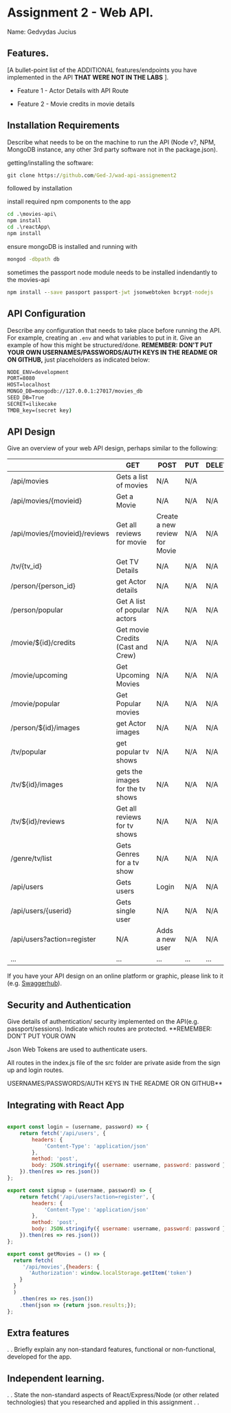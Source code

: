 # Assignment 2 - Web API.

Name: Gedvydas Jucius

## Features.

[A bullet-point list of the ADDITIONAL features/endpoints you have implemented in the API **THAT WERE NOT IN THE LABS** ]. 

 + Feature 1 - Actor Details with API Route 

 + Feature 2 - Movie credits in movie details 

## Installation Requirements

Describe what needs to be on the machine to run the API (Node v?, NPM, MongoDB instance, any other 3rd party software not in the package.json). 

getting/installing the software:

```bat
git clone https://github.com/Ged-J/wad-api-assignement2
```

followed by installation

install required npm components to the app
```bat
cd .\movies-api\
npm install
cd .\reactApp\
npm install
```
ensure mongoDB is installed and running with 
```bat
mongod -dbpath db
```
sometimes the passport node module needs to be installed indendantly to the movies-api
```bat
npm install --save passport passport-jwt jsonwebtoken bcrypt-nodejs
```

## API Configuration
Describe any configuration that needs to take place before running the API. For example, creating an ``.env`` and what variables to put in it. Give an example of how this might be structured/done.
**REMEMBER: DON'T PUT YOUR OWN USERNAMES/PASSWORDS/AUTH KEYS IN THE README OR ON GITHUB,** just placeholders as indicated below:

```bat
NODE_ENV=development
PORT=8080
HOST=localhost
MONGO_DB=mongodb://127.0.0.1:27017/movies_db
SEED_DB=True
SECRET=ilikecake
TMDB_key=(secret key)
```


## API Design
Give an overview of your web API design, perhaps similar to the following: 

|  |  GET | POST | PUT | DELETE
| -- | -- | -- | -- | -- 
| /api/movies |Gets a list of movies | N/A | N/A |
| /api/movies/{movieid} | Get a Movie | N/A | N/A | N/A |
| /api/movies/{movieid}/reviews | Get all reviews for movie | Create a new review for Movie | N/A | N/A |  
| /tv/{tv_id} | Get TV Details | N/A | N/A | N/A |
| /person/{person_id} | get Actor details | N/A | N/A | N/A | 
| /person/popular | Get A list of popular actors | N/A | N/A | N/A |
| /movie/${id}/credits | Get movie Credits (Cast and Crew) | N/A | N/A | N/A |
| /movie/upcoming | Get Upcoming Movies | N/A | N/A | N/A |
| /movie/popular | Get Popular movies | N/A | N/A | N/A | 
| /person/${id}/images | get Actor images | N/A | N/A | N/A |
| /tv/popular | get popular tv shows | N/A | N/A | N/A |   
| /tv/${id}/images | gets the images for the tv shows | N/A | N/A | N/A |
| /tv/${id}/reviews | Get all reviews for tv shows | N/A | N/A | N/A |
| /genre/tv/list | Gets Genres for a tv show | N/A | N/A | N/A |
| /api/users | Gets users | Login | N/A | N/A |
| /api/users/{userid} | Gets single user | N/A | N/A | N/A |
| /api/users?action=register | N/A | Adds a new user | N/A | N/A |  
| ... | ... | ... | ... | ...

If you have your API design on an online platform or graphic, please link to it (e.g. [Swaggerhub](https://app.swaggerhub.com/)).


## Security and Authentication
Give details of authentication/ security implemented on the API(e.g. passport/sessions). Indicate which routes are protected. **REMEMBER: DON'T PUT YOUR OWN

Json Web Tokens are used to authenticate users.

All routes in the index.js file of the src folder are private aside from the sign up and login routes.

USERNAMES/PASSWORDS/AUTH KEYS IN THE README OR ON GITHUB**

## Integrating with React App

~~~Javascript

export const login = (username, password) => {
    return fetch('/api/users', {
        headers: {
            'Content-Type': 'application/json'
        },
        method: 'post',
        body: JSON.stringify({ username: username, password: password })
    }).then(res => res.json())
};

export const signup = (username, password) => {
    return fetch('/api/users?action=register', {
        headers: {
            'Content-Type': 'application/json'
        },
        method: 'post',
        body: JSON.stringify({ username: username, password: password })
    }).then(res => res.json())
};

export const getMovies = () => {
  return fetch(
     '/api/movies',{headers: {
       'Authorization': window.localStorage.getItem('token')
    }
  }
  )
    .then(res => res.json())
    .then(json => {return json.results;});
};
~~~

## Extra features

. . Briefly explain any non-standard features, functional or non-functional, developed for the app.  

## Independent learning.

. . State the non-standard aspects of React/Express/Node (or other related technologies) that you researched and applied in this assignment . .  
